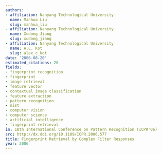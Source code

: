 ```yaml
---
authors:
- affiliation: Nanyang Technological University
  name: Manhua Liu
  slug: manhua_liu
- affiliation: Nanyang Technological University
  name: Xudong Jiang
  slug: xudong_jiang
- affiliation: Nanyang Technological University
  name: A.C. Kot
  slug: alex_c_kot
date: '2006-08-20'
estimated_citations: 28
fields:
- fingerprint recognition
- fingerprint
- image retrieval
- feature vector
- contextual image classification
- feature extraction
- pattern recognition
- nist
- computer vision
- computer science
- artificial intelligence
- fingerprint retrieval
in: 18th International Conference on Pattern Recognition (ICPR'06)
src: http://dx.doi.org/10.1109/ICPR.2006.577
title: Fingerprint Retrieval by Complex Filter Responses
year: 2006
---
```

